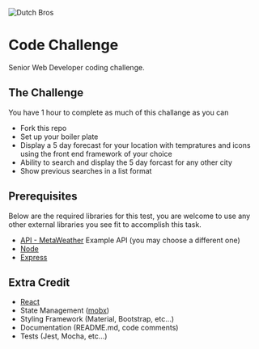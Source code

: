 ![Dutch Bros](https://files.dutchbros.com/StaticImages/Dutch_Bros_Logo.png)

# Code Challenge
Senior Web Developer coding challenge.

## The Challenge
You have 1 hour to complete as much of this challange as you can

- Fork this repo
- Set up your boiler plate
- Display a 5 day forecast for your location with tempratures and icons using the front end framework of your choice
- Ability to search and display the 5 day forcast for any other city
- Show previous searches in a list format

## Prerequisites
Below are the required libraries for this test, you are welcome to use any other external libraries you see fit to accomplish this task.

* [API - MetaWeather](https://www.metaweather.com/api/) Example API (you may choose a different one)
* [Node](https://nodejs.org/en/)
* [Express](https://expressjs.com/)

## Extra Credit

* [React](https://reactjs.org/)
* State Management ([mobx](https://github.com/mobxjs/mobx))
* Styling Framework (Material, Bootstrap, etc...)
* Documentation (README.md, code comments)
* Tests (Jest, Mocha, etc...)
